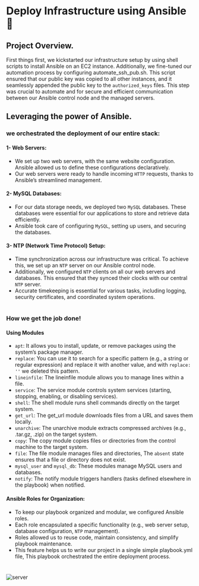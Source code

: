 # Deploy Infrastructure using Ansible 📌
## Project Overview.

First things first, we kickstarted our infrastructure setup by using shell scripts to install Ansible on an EC2 instance. Additionally, we fine-tuned our automation process by configuring automate_ssh_pub.sh. This script ensured that our public key was copied to all other instances, and it seamlessly appended the public key to the `authorized_keys` files. This step was crucial to automate and for secure and efficient communication between our Ansible control node and the managed servers.

## Leveraging the power of Ansible.
### we orchestrated the deployment of our entire stack:
#### 1- Web Servers:
* We set up two web servers, with the same website configuration. Ansible allowed us to define these configurations declaratively.
* Our web servers were ready to handle incoming `HTTP` requests, thanks to Ansible’s streamlined management.
#### 2- MySQL Databases:
* For our data storage needs, we deployed two `MySQL` databases. These databases were essential for our applications to store and retrieve data efficiently.
* Ansible took care of configuring `MySQL`, setting up users, and securing the databases.
#### 3- NTP (Network Time Protocol) Setup:
* Time synchronization across our infrastructure was critical. To achieve this, we set up an `NTP` server on our Ansible control node.
* Additionally, we configured `NTP` clients on all our web servers and databases. This ensured that they synced their clocks with our central `NTP` server.
* Accurate timekeeping is essential for various tasks, including logging, security certificates, and coordinated system operations.
#
### How we get the job done!
#### Using Modules
* `apt`: It allows you to install, update, or remove packages using the system’s package manager.
* `replace`: You can use it to search for a specific pattern (e.g., a string or regular expression) and replace it with another value, and with `replace: ''` we deleted this pattern.
* `lineinfile`: The lineinfile module allows you to manage lines within a file.
* `service`: The service module controls system services (starting, stopping, enabling, or disabling services).
* `shell`: The shell module runs shell commands directly on the target system.
* `get_url`: The get_url module downloads files from a URL and saves them locally.
* `unarchive`: The unarchive module extracts compressed archives (e.g., .tar.gz, .zip) on the target system.
* `copy`: The copy module copies files or directories from the control machine to the target system.
* `file`: The file module manages files and directories, The `absent` state ensures that a file or directory does not exist.
* `mysql_user` and `mysql_db`: These modules manage MySQL users and databases.
* `notify`: The notify module triggers handlers (tasks defined elsewhere in the playbook) when notified.
#### Ansible Roles for Organization:
* To keep our playbook organized and modular, we configured Ansible roles.
* Each role encapsulated a specific functionality (e.g., web server setup, database configuration, `NTP` management).
* Roles allowed us to reuse code, maintain consistency, and simplify playbook maintenance.
* This feature helps us to write our project in a single simple playbook.yml file, This playbook orchestrated the entire deployment process.
#
![server](https://github.com/MazenMoneim/Ansible-infrastructure/assets/135109542/135c6e7b-5527-4d67-922c-3d8c283ff34e)

